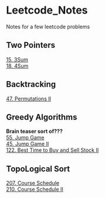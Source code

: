 # Leetcode_Notes
Notes for a few leetcode problems  

## Two Pointers ##
[15. 3Sum](/src/15.md)  
[18. 4Sum](/src/18.md)

## Backtracking
[47. Permutations II](/src/47.md)  

## Greedy Algorithms
**Brain teaser sort of???**  
[55. Jump Game](/src/55.md)  
[45. Jump Game II](/src/45.md)  
[122. Best Time to Buy and Sell Stock II](/src/122.md)

## TopoLogical Sort
[207. Course Schedule](/src/207.md)  
[210. Course Schedule II](/src/210.md)
